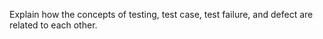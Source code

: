 <panel header=":lock: Relate testing, test cases, failure, and defect">
<question has-input>

Explain how the concepts of testing, test case, test failure, and defect are related to each other.

</question>
</panel>

